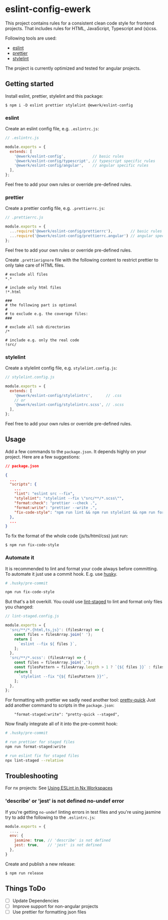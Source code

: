 # eslint-config-ewerk

This project contains rules for a consistent clean code style for frontend projects.
That includes rules for HTML, JavaScript, Typescript and (s)css.

Following tools are used:

- [eslint](https://eslint.org/)
- [prettier](https://prettier.io/)
- [stylelint](https://stylelint.io/)

The project is currently optimized and tested for angular projects.

## Getting started

Install eslint, prettier, stylelint and this package:
```
$ npm i -D eslint prettier stylelint @ewerk/eslint-config
```

### eslint

Create an eslint config file, e.g. `.eslintrc.js`:
```js
// .eslintrc.js

module.exports = {
  extends: [
    '@ewerk/eslint-config',            // basic rules
    '@ewerk/eslint-config/typescript', // typescript specific rules
    '@ewerk/eslint-config/angular',    // angular specific rules
  ],
};
```

Feel free to add your own rules or override pre-defined rules.

### prettier
Create a prettier config file, e.g. `.prettierrc.js`:
```js
// .prettierrc.js

module.exports = {
  ...require('@ewerk/eslint-config/prettierrc'),        // basic rules
  ...require('@ewerk/eslint-config/prettierrc.angular') // angular specific
};
```

Feel free to add your own rules or override pre-defined rules.

Create `.prettierignore` file with the following content to restrict prettier to only take care of HTML files.

```
# exclude all files
*.*

# include only html files
!*.html

###
# the following part is optional
# 
# to exclude e.g. the coverage files:
###

# exclude all sub directories
/*

# include e.g. only the real code 
!src/

```

### stylelint

Create a stylelint config file, e.g. `stylelint.config.js`:
```js
// stylelint.config.js

module.exports = {
  extends: [
    '@ewerk/eslint-config/stylelintrc',      // .css
    // or
    '@ewerk/eslint-config/stylelintrc.scss', // .scss
  ],
};
```

Feel free to add your own rules or override pre-defined rules.


## Usage

Add a few commands to the `package.json`. It depends highly on your project.
Here are a few suggestions:

```json
// package.json

{
  ...
  "scripts": {
    ...
    "lint": "eslint src --fix",
    "stylelint": "stylelint --fix \"src/**/*.scss\"",
    "format:check": "prettier --check .",
    "format:write": "prettier --write .",
    "fix-code-style": "npm run lint && npm run stylelint && npm run format:write"
  },
  ...
}
```

To fix the format of the whole code (js/ts/html/css) just run:
```
$ npm run fix-code-style
```

### Automate it

It is recommended to lint and format your code always before committing.
To automate it just use a commit hook. E.g. use [husky](https://www.npmjs.com/package/husky).

```bash
# .husky/pre-commit

npm run fix-code-style
```

But that's a bit overkill. You could use [lint-staged](https://www.npmjs.com/package/lint-staged) to lint and format only files you changed:

```js
// lint-staged.config.js

module.exports = {
  'src/**/*.{html,ts,js}': (filesArray) => {
    const files = filesArray.join(' ');
    return [
      `eslint --fix ${ files }`,
    ];
  },
  'src/**/*.scss': (filesArray) => {
    const files = filesArray.join(',');
    const filesPattern = filesArray.length > 1 ? `{${ files }}` : files;
    return [
      `stylelint --fix "{${ filesPattern }}"`,
    ];
  },
};
```

For formatting with prettier we sadly need another tool: [pretty-quick](https://www.npmjs.com/package/pretty-quick)
Just add another command to scripts in the `package.json`:

```
    "format-staged:write": "pretty-quick --staged",
```

Now finally integrate all of it into the pre-commit hook: 

```bash
# .husky/pre-commit

# run prettier for staged files
npm run format-staged:write

# run eslint fix for staged files
npx lint-staged --relative
```

## Troubleshooting

For nx projects: See [Using ESLint in Nx Workspaces](https://nx.dev/recipe/eslint)

### 'describe' or 'jest' is not defined no-undef error

If you're getting `no-undef` linting errors in test files and you're using jasmine try to add the following to the `.eslintrc.js`:

```js
module.exports = {
  ...,
  env: {
    jasmine: true, // 'describe' is not defined
    jest: true,    // 'jest' is not defined
  },
}
```

Create and publish a new release:
```
$ npm run release
```

## Things ToDo

- [ ] Update Dependencies
- [ ] Improve support for non-angular projects
- [ ] Use prettier for formatting json files
